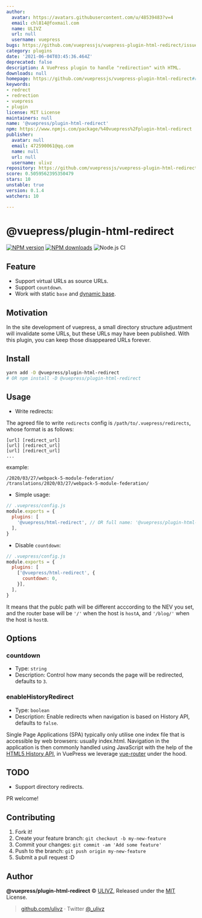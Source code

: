 ```yaml
---
author:
  avatar: https://avatars.githubusercontent.com/u/48539483?v=4
  email: chl814@foxmail.com
  name: ULIVZ
  url: null
  username: vuepress
bugs: https://github.com/vuepressjs/vuepress-plugin-html-redirect/issues
category: plugins
date: '2021-06-04T03:45:36.464Z'
deprecated: false
description: A VuePress plugin to handle "redirection" with HTML.
downloads: null
homepage: https://github.com/vuepressjs/vuepress-plugin-html-redirect#readme
keywords:
- redrect
- redrection
- vuepress
- plugin
license: MIT License
maintainers: null
name: '@vuepress/plugin-html-redirect'
npm: https://www.npmjs.com/package/%40vuepress%2Fplugin-html-redirect
publisher:
  avatar: null
  email: 472590061@qq.com
  name: null
  url: null
  username: ulivz
repository: https://github.com/vuepressjs/vuepress-plugin-html-redirect
score: 0.5059562395350479
stars: 10
unstable: true
version: 0.1.4
watchers: 10

---
```


# @vuepress/plugin-html-redirect

[![NPM version](https://img.shields.io/npm/v/@vuepress/plugin-html-redirect.svg?style=flat)](https://npmjs.com/package/@vuepress/plugin-html-redirect) [![NPM downloads](https://img.shields.io/npm/dm/@vuepress/plugin-html-redirect.svg?style=flat)](https://npmjs.com/package/@vuepress/plugin-html-redirect) ![Node.js CI](https://github.com/vuepressjs/vuepress-plugin-html-redirect/workflows/Node.js%20CI/badge.svg)

## Feature

- Support virtual URLs as source URLs.
- Support `countdown`.
- Work with static `base` and [dynamic base](https://github.com/vuepressjs/vuepress-plugin-dynamic-base).

## Motivation

In the site development of vuepress, a small directory structure adjustment will invalidate some URLs, but these URLs may have been published. With this plugin, you can keep those disappeared URLs forever.

## Install

```bash
yarn add -D @vuepress/plugin-html-redirect
# OR npm install -D @vuepress/plugin-html-redirect
```

## Usage

- Write redirects:

The agreed file to write `redirects` config is `/path/to/.vuepress/redirects`, whose format is as follows:

```
[url] [redirect_url]
[url] [redirect_url]
[url] [redirect_url]
...
```

example:

```
/2020/03/27/webpack-5-module-federation/ /translations/2020/03/27/webpack-5-module-federation/
``` 

- Simple usage:

```js
// .vuepress/config.js
module.exports = {
  plugins: [
    '@vuepress/html-redirect', // OR full name: '@vuepress/plugin-html-redirect'
  ],
}
```

- Disable `countdown`:


```js
// .vuepress/config.js
module.exports = {
  plugins: [
    ['@vuepress/html-redirect', {
      countdown: 0,
    }],
  ],
}
```

It means that the publc path will be different acccording to the NEV you set, and the router base will be `'/'` when the host is `hostA`, and `'/blog/'` when the host is `hostB`.

## Options

### countdown

- Type: `string`
- Description: Control how many seconds the page will be redirected, defaults to `3`.

### enableHistoryRedirect

- Type: `boolean`
- Description: Enable redirects when navigation is based on History API, defaults to `false`.

Single Page Applications (SPA) typically only utilise one index file that is accessible by web browsers: usually index.html. Navigation in the application is then commonly handled using JavaScript with the help of the [HTML5 History API](http://www.w3.org/html/wg/drafts/html/master/single-page.html#the-history-interface), in VuePress we leverage [vue-router](https://v2.vuejs.org/v2/guide/routing.html) under the hood.

## TODO

- Support directory redirects.

PR welcome!

## Contributing

1. Fork it!
2. Create your feature branch: `git checkout -b my-new-feature`
3. Commit your changes: `git commit -am 'Add some feature'`
4. Push to the branch: `git push origin my-new-feature`
5. Submit a pull request :D

## Author

**@vuepress/plugin-html-redirect** © [ULIVZ](https://github.com/ulivz), Released under the [MIT](./LICENSE) License.<br>

> [github.com/ulivz](https://github.com/ulivz) · Twitter [@_ulivz](https://twitter.com/_ulivz)


